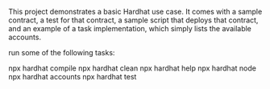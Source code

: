 This project demonstrates a basic Hardhat use case. It comes with a sample contract, a test for that contract, a sample script that deploys that contract, and an example of a task implementation, which simply lists the available accounts.

run some of the following tasks:


npx hardhat compile
npx hardhat clean
npx hardhat help
npx hardhat node
npx hardhat accounts
npx hardhat test
 
